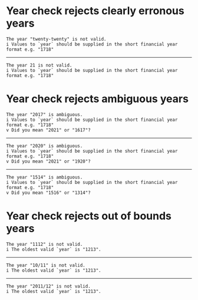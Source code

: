 # Year check rejects clearly erronous years

    The year "twenty-twenty" is not valid.
    i Values to `year` should be supplied in the short financial year format e.g. "1718"

---

    The year 21 is not valid.
    i Values to `year` should be supplied in the short financial year format e.g. "1718"

# Year check rejects ambiguous years

    The year "2017" is ambiguous.
    i Values to `year` should be supplied in the short financial year format e.g. "1718"
    v Did you mean "2021" or "1617"?

---

    The year "2020" is ambiguous.
    i Values to `year` should be supplied in the short financial year format e.g. "1718"
    v Did you mean "2021" or "1920"?

---

    The year "1514" is ambiguous.
    i Values to `year` should be supplied in the short financial year format e.g. "1718"
    v Did you mean "1516" or "1314"?

# Year check rejects out of bounds years

    The year "1112" is not valid.
    i The oldest valid `year` is "1213".

---

    The year "10/11" is not valid.
    i The oldest valid `year` is "1213".

---

    The year "2011/12" is not valid.
    i The oldest valid `year` is "1213".

